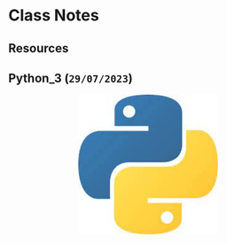 # Class Notes

## Resources

## Python_3 (`29/07/2023`)

<p align='center'><img src='../image/python.png' width='50%' height='50%' /></p>